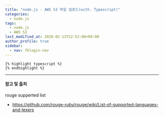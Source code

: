 ```yaml
---
title: "node.js - AWS S3 파일 업로드(with. Typescript)"
categories: 
  - node.js
tags:
  - node.js
  - AWS S3
last_modified_at: 2020-02-13T22:52:00+09:00
author_profile: true
sidebar:
  - nav: fblogin-nav
---
```



    {% highlight typescript %}
    {% endhighlight %}


---
#### 참고 및 출처

rouge supperted list

- https://github.com/rouge-ruby/rouge/wiki/List-of-supported-languages-and-lexers
